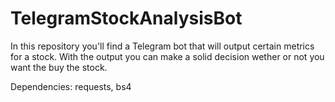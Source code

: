 # TelegramStockAnalysisBot

In this repository you'll find a Telegram bot that will output certain metrics for a stock. With the output you can make a solid decision wether or not you want the buy the stock.

Dependencies: requests, bs4
